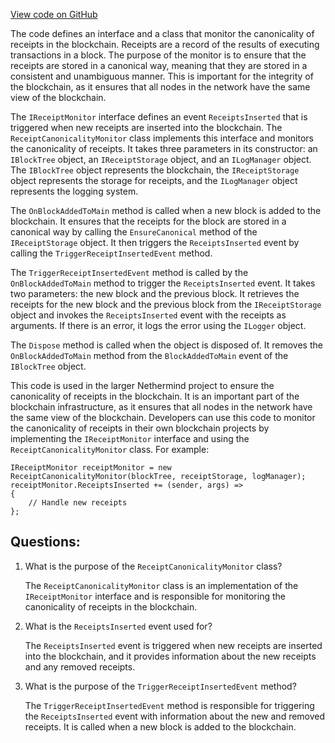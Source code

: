 [View code on GitHub](https://github.com/NethermindEth/nethermind/src/Nethermind/Nethermind.Blockchain/ReceiptCanonicalityMonitor.cs)

The code defines an interface and a class that monitor the canonicality of receipts in the blockchain. Receipts are a record of the results of executing transactions in a block. The purpose of the monitor is to ensure that the receipts are stored in a canonical way, meaning that they are stored in a consistent and unambiguous manner. This is important for the integrity of the blockchain, as it ensures that all nodes in the network have the same view of the blockchain.

The `IReceiptMonitor` interface defines an event `ReceiptsInserted` that is triggered when new receipts are inserted into the blockchain. The `ReceiptCanonicalityMonitor` class implements this interface and monitors the canonicality of receipts. It takes three parameters in its constructor: an `IBlockTree` object, an `IReceiptStorage` object, and an `ILogManager` object. The `IBlockTree` object represents the blockchain, the `IReceiptStorage` object represents the storage for receipts, and the `ILogManager` object represents the logging system.

The `OnBlockAddedToMain` method is called when a new block is added to the blockchain. It ensures that the receipts for the block are stored in a canonical way by calling the `EnsureCanonical` method of the `IReceiptStorage` object. It then triggers the `ReceiptsInserted` event by calling the `TriggerReceiptInsertedEvent` method.

The `TriggerReceiptInsertedEvent` method is called by the `OnBlockAddedToMain` method to trigger the `ReceiptsInserted` event. It takes two parameters: the new block and the previous block. It retrieves the receipts for the new block and the previous block from the `IReceiptStorage` object and invokes the `ReceiptsInserted` event with the receipts as arguments. If there is an error, it logs the error using the `ILogger` object.

The `Dispose` method is called when the object is disposed of. It removes the `OnBlockAddedToMain` method from the `BlockAddedToMain` event of the `IBlockTree` object.

This code is used in the larger Nethermind project to ensure the canonicality of receipts in the blockchain. It is an important part of the blockchain infrastructure, as it ensures that all nodes in the network have the same view of the blockchain. Developers can use this code to monitor the canonicality of receipts in their own blockchain projects by implementing the `IReceiptMonitor` interface and using the `ReceiptCanonicalityMonitor` class. For example:

```
IReceiptMonitor receiptMonitor = new ReceiptCanonicalityMonitor(blockTree, receiptStorage, logManager);
receiptMonitor.ReceiptsInserted += (sender, args) =>
{
    // Handle new receipts
};
```
## Questions: 
 1. What is the purpose of the `ReceiptCanonicalityMonitor` class?
    
    The `ReceiptCanonicalityMonitor` class is an implementation of the `IReceiptMonitor` interface and is responsible for monitoring the canonicality of receipts in the blockchain.

2. What is the `ReceiptsInserted` event used for?
    
    The `ReceiptsInserted` event is triggered when new receipts are inserted into the blockchain, and it provides information about the new receipts and any removed receipts.

3. What is the purpose of the `TriggerReceiptInsertedEvent` method?
    
    The `TriggerReceiptInsertedEvent` method is responsible for triggering the `ReceiptsInserted` event with information about the new and removed receipts. It is called when a new block is added to the blockchain.